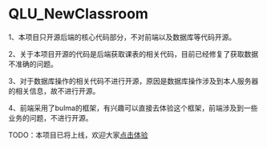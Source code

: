 # QLU_NewClassroom
1、本项目只开源后端的核心代码部分，不对前端以及数据库等代码开源。

2、关于本项目开源的代码是后端获取课表的相关代码，目前已经修复了获取数据不准确的问题。

3、对于数据库操作的相关代码不进行开源，原因是数据库操作涉及到本人服务器的相关信息，故不进行开源。

4、前端采用了bulma的框架，有兴趣可以直接去体验这个框架，前端涉及到一些业务的问题，不进行开源。

TODO：本项目已将上线，欢迎大家[点击体验](https://qlu.nixiak.xyz/) 
